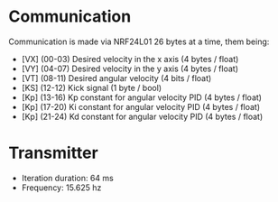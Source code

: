 # Communication
Communication is made via NRF24L01 26 bytes at a time, them being:

- [VX] (00-03) Desired velocity in the x axis (4 bytes / float)
- [VY] (04-07) Desired velocity in the y axis (4 bytes / float)
- [VT] (08-11) Desired angular velocity (4 bits / float)
- [KS] (12-12) Kick signal (1 byte / bool)
- [Kp] (13-16) Kp constant for angular velocity PID (4 bytes / float)
- [Kp] (17-20) Ki constant for angular velocity PID (4 bytes / float)
- [Kp] (21-24) Kd constant for angular velocity PID (4 bytes / float)

# Transmitter

- Iteration duration: 64 ms
- Frequency: 15.625 hz